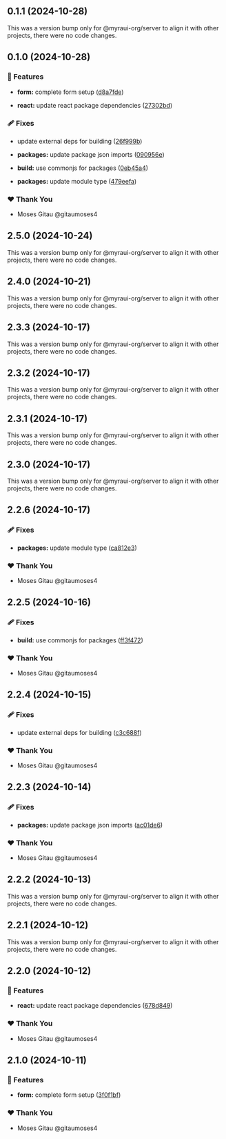 ## 0.1.1 (2024-10-28)

This was a version bump only for @myraui-org/server to align it with other projects, there were no code changes.

## 0.1.0 (2024-10-28)


### 🚀 Features

- **form:** complete form setup ([d8a7fde](https://github.com/myraui-org/myraui/commit/d8a7fde))

- **react:** update react package dependencies ([27302bd](https://github.com/myraui-org/myraui/commit/27302bd))


### 🩹 Fixes

- update external deps for building ([26f999b](https://github.com/myraui-org/myraui/commit/26f999b))

- **packages:** update package json imports ([090956e](https://github.com/myraui-org/myraui/commit/090956e))

- **build:** use commonjs for packages ([0eb45a4](https://github.com/myraui-org/myraui/commit/0eb45a4))

- **packages:** update module type ([479eefa](https://github.com/myraui-org/myraui/commit/479eefa))


### ❤️  Thank You

- Moses Gitau @gitaumoses4

## 2.5.0 (2024-10-24)

This was a version bump only for @myraui-org/server to align it with other projects, there were no code changes.

## 2.4.0 (2024-10-21)

This was a version bump only for @myraui-org/server to align it with other projects, there were no code changes.

## 2.3.3 (2024-10-17)

This was a version bump only for @myraui-org/server to align it with other projects, there were no code changes.

## 2.3.2 (2024-10-17)

This was a version bump only for @myraui-org/server to align it with other projects, there were no code changes.

## 2.3.1 (2024-10-17)

This was a version bump only for @myraui-org/server to align it with other projects, there were no code changes.

## 2.3.0 (2024-10-17)

This was a version bump only for @myraui-org/server to align it with other projects, there were no code changes.

## 2.2.6 (2024-10-17)


### 🩹 Fixes

- **packages:** update module type ([ca812e3](https://github.com/myraui-org/myraui/commit/ca812e3))


### ❤️  Thank You

- Moses Gitau @gitaumoses4

## 2.2.5 (2024-10-16)


### 🩹 Fixes

- **build:** use commonjs for packages ([ff3f472](https://github.com/myraui-org/myraui/commit/ff3f472))


### ❤️  Thank You

- Moses Gitau @gitaumoses4

## 2.2.4 (2024-10-15)


### 🩹 Fixes

- update external deps for building ([c3c688f](https://github.com/myraui-org/myraui/commit/c3c688f))


### ❤️  Thank You

- Moses Gitau @gitaumoses4

## 2.2.3 (2024-10-14)


### 🩹 Fixes

- **packages:** update package json imports ([ac01de6](https://github.com/myraui-org/myraui/commit/ac01de6))


### ❤️  Thank You

- Moses Gitau @gitaumoses4

## 2.2.2 (2024-10-13)

This was a version bump only for @myraui-org/server to align it with other projects, there were no code changes.

## 2.2.1 (2024-10-12)

This was a version bump only for @myraui-org/server to align it with other projects, there were no code changes.

## 2.2.0 (2024-10-12)


### 🚀 Features

- **react:** update react package dependencies ([678d849](https://github.com/myraui-org/myraui/commit/678d849))


### ❤️  Thank You

- Moses Gitau @gitaumoses4

## 2.1.0 (2024-10-11)


### 🚀 Features

- **form:** complete form setup ([3f0f1bf](https://github.com/myraui-org/myraui/commit/3f0f1bf))


### ❤️  Thank You

- Moses Gitau @gitaumoses4

